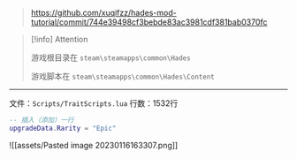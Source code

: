 
> https://github.com/xuqifzz/hades-mod-tutorial/commit/744e39498cf3bebde83ac3981cdf381bab0370fc

> [!info] Attention
> 
> 游戏根目录在 `steam\steamapps\common\Hades`
> 
> 游戏脚本在 `steam\steamapps\common\Hades\Content`

---

文件：`Scripts/TraitScripts.lua`
行数：1532行

```lua
-- 插入（添加）一行
upgradeData.Rarity = "Epic"
```

![[assets/Pasted image 20230116163307.png]]